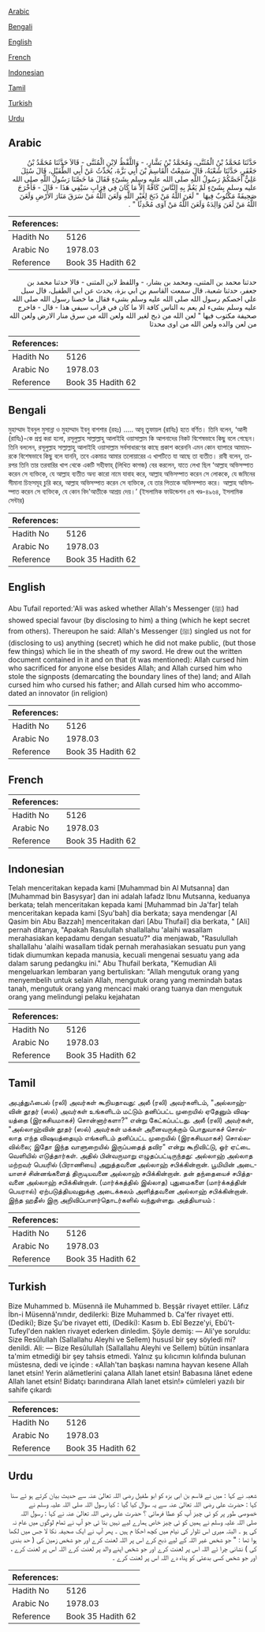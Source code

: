 [Arabic](#arabic)

[Bengali](#bengali)

[English](#english)

[French](#french)

[Indonesian](#indonesian)

[Tamil](#tamil)

[Turkish](#turkish)

[Urdu](#urdu)

## Arabic


<div dir="rtl" lang="ar" style={{fontSize:'larger',backgroundColor:'#f8f9fa',padding:20}}>
حَدَّثَنَا مُحَمَّدُ بْنُ الْمُثَنَّى، وَمُحَمَّدُ بْنُ بَشَّارٍ، - وَاللَّفْظُ لاِبْنِ الْمُثَنَّى - قَالاَ حَدَّثَنَا مُحَمَّدُ بْنُ جَعْفَرٍ، حَدَّثَنَا شُعْبَةُ، قَالَ سَمِعْتُ الْقَاسِمَ بْنَ أَبِي بَزَّةَ، يُحَدِّثُ عَنْ أَبِي الطُّفَيْلِ، قَالَ سُئِلَ عَلِيٌّ أَخَصَّكُمْ رَسُولُ اللَّهِ صلى الله عليه وسلم بِشَىْءٍ فَقَالَ مَا خَصَّنَا رَسُولُ اللَّهِ صلى الله عليه وسلم بِشَىْءٍ لَمْ يَعُمَّ بِهِ النَّاسَ كَافَّةً إِلاَّ مَا كَانَ فِي قِرَابِ سَيْفِي هَذَا - قَالَ - فَأَخْرَجَ صَحِيفَةً مَكْتُوبٌ فِيهَا ‏ "‏ لَعَنَ اللَّهُ مَنْ ذَبَحَ لِغَيْرِ اللَّهِ وَلَعَنَ اللَّهُ مَنْ سَرَقَ مَنَارَ الأَرْضِ وَلَعَنَ اللَّهُ مَنْ لَعَنَ وَالِدَهُ وَلَعَنَ اللَّهُ مَنْ آوَى مُحْدِثًا ‏"‏ ‏.‏
</div>
<div style={{backgroundColor:'#f8f9fa',padding:20, marginBottom: 10}}><table> <thead> <tr> <th>References:</th> <th></th> </tr> </thead> <tbody><tr><td>Hadith No</td><td>5126</td></tr><tr><td>Arabic No</td><td>1978.03</td></tr><tr><td>Reference</td><td>Book 35 Hadith 62</td></tr></tbody></table></div>


<div dir="rtl" lang="ar" style={{fontSize:'larger',backgroundColor:'#f8f9fa',padding:20}}>
حدثنا محمد بن المثنى، ومحمد بن بشار، - واللفظ لابن المثنى - قالا حدثنا محمد بن جعفر، حدثنا شعبة، قال سمعت القاسم بن ابي بزة، يحدث عن ابي الطفيل، قال سيل علي اخصكم رسول الله صلى الله عليه وسلم بشىء فقال ما خصنا رسول الله صلى الله عليه وسلم بشىء لم يعم به الناس كافة الا ما كان في قراب سيفي هذا - قال - فاخرج صحيفة مكتوب فيها " لعن الله من ذبح لغير الله ولعن الله من سرق منار الارض ولعن الله من لعن والده ولعن الله من اوى محدثا
</div>
<div style={{backgroundColor:'#f8f9fa',padding:20, marginBottom: 10}}><table> <thead> <tr> <th>References:</th> <th></th> </tr> </thead> <tbody><tr><td>Hadith No</td><td>5126</td></tr><tr><td>Arabic No</td><td>1978.03</td></tr><tr><td>Reference</td><td>Book 35 Hadith 62</td></tr></tbody></table></div>

## Bengali


<div dir="ltr" lang="bn" style={{fontSize:'larger',backgroundColor:'#f8f9fa',padding:20}}>
মুহাম্মাদ ইবনুল মুসান্না ও মুহাম্মাদ ইবনু বাশশার (রহঃ) ..... আবূ তুফায়ল (রাযিঃ) হতে বর্ণিত। তিনি বলেন, ‘আলী (রাযিঃ)-কে প্রশ্ন করা হলো, রসূলুল্লাহ সাল্লাল্লাহু আলাইহি ওয়াসাল্লাম কি আপনাদের নিকট বিশেষভাবে কিছু বলে গেছেন। তিনি বললেন, রসূলুল্লাহ সাল্লাল্লাহু আলাইহি ওয়াসাল্লাম সর্বসাধারণের কাছে প্রকাশ করেননি এমন কোন ব্যাপারে আমাদেরকে বিশেষভাবে কিছু বলে যাননি, তবে একমাত্র আমার তলোয়ারের এ খাপটিতে যা আছে তা ব্যতীত। রাবী বলেন, তারপর তিনি তার তরবারির খাপ থেকে একটি সহীফাহ্ (লিখিত কাগজ) বের করলেন, যাতে লেখা ছিল ‘আল্লাহ অভিসম্পাত করেন সে ব্যক্তিকে, যে আল্লাহ ব্যতীত অন্য কারো নামে যাবাহ করে, আল্লাহ অভিসম্পাত করেন সে লোককে, যে জমিনের সীমানা চিহ্নসমূহ চুরি করে, আল্লাহ অভিসম্পাত করেন সে ব্যক্তিকে, যে তার পিতাকে অভিসম্পাত করে। আল্লাহ অভিসম্পাত করেন সে ব্যক্তিকে, যে কোন বিদ'আতীকে আশ্রয় দেয়।’ (ইসলামিক ফাউন্ডেশন ৫ম খণ্ড-৪৯৬৪, ইসলামিক সেন্টার)
</div>
<div style={{backgroundColor:'#f8f9fa',padding:20, marginBottom: 10}}><table> <thead> <tr> <th>References:</th> <th></th> </tr> </thead> <tbody><tr><td>Hadith No</td><td>5126</td></tr><tr><td>Arabic No</td><td>1978.03</td></tr><tr><td>Reference</td><td>Book 35 Hadith 62</td></tr></tbody></table></div>

## English


<div dir="ltr" lang="en" style={{fontSize:'larger',backgroundColor:'#f8f9fa',padding:20}}>
Abu Tufail reported:'Ali was asked whether Allah's Messenger (ﷺ) had showed special favour (by disclosing to him) a thing (which he kept secret from others). Thereupon he said: Allah's Messenger (ﷺ) singled us not for (disclosing to us) anything (secret) which he did not make public, (but those few things) which lie in the sheath of my sword. He drew out the written document contained in it and on that (it was mentioned): Allah cursed him who sacrificed for anyone else besides Allah; and Allah cursed him who stole the signposts (demarcating the boundary lines of the) land; and Allah cursed him who cursed his father; and Allah cursed him who accommodated an innovator (in religion)
</div>
<div style={{backgroundColor:'#f8f9fa',padding:20, marginBottom: 10}}><table> <thead> <tr> <th>References:</th> <th></th> </tr> </thead> <tbody><tr><td>Hadith No</td><td>5126</td></tr><tr><td>Arabic No</td><td>1978.03</td></tr><tr><td>Reference</td><td>Book 35 Hadith 62</td></tr></tbody></table></div>

## French


<div dir="ltr" lang="fr" style={{fontSize:'larger',backgroundColor:'#f8f9fa',padding:20}}>

</div>
<div style={{backgroundColor:'#f8f9fa',padding:20, marginBottom: 10}}><table> <thead> <tr> <th>References:</th> <th></th> </tr> </thead> <tbody><tr><td>Hadith No</td><td>5126</td></tr><tr><td>Arabic No</td><td>1978.03</td></tr><tr><td>Reference</td><td>Book 35 Hadith 62</td></tr></tbody></table></div>

## Indonesian


<div dir="ltr" lang="id" style={{fontSize:'larger',backgroundColor:'#f8f9fa',padding:20}}>
Telah menceritakan kepada kami [Muhammad bin Al Mutsanna] dan [Muhammad bin Basysyar] dan ini adalah lafadz Ibnu Mutsanna, keduanya berkata; telah menceritakan kepada kami [Muhammad bin Ja'far] telah menceritakan kepada kami [Syu'bah] dia berkata; saya mendengar [Al Qasim bin Abu Bazzah] menceritakan dari [Abu Thufail] dia berkata, " [Ali] pernah ditanya, "Apakah Rasulullah shallallahu 'alaihi wasallam merahasiakan kepadamu dengan sesuatu?" dia menjawab, "Rasulullah shallallahu 'alaihi wasallam tidak pernah merahasiakan sesuatu pun yang tidak diumumkan kepada manusia, kecuali mengenai sesuatu yang ada dalam sarung pedangku ini." Abu Thufail berkata, "Kemudian Ali mengeluarkan lembaran yang bertuliskan: "Allah mengutuk orang yang menyembelih untuk selain Allah, mengutuk orang yang memindah batas tanah, mengutuk orang yang mencaci maki orang tuanya dan mengutuk orang yang melindungi pelaku kejahatan
</div>
<div style={{backgroundColor:'#f8f9fa',padding:20, marginBottom: 10}}><table> <thead> <tr> <th>References:</th> <th></th> </tr> </thead> <tbody><tr><td>Hadith No</td><td>5126</td></tr><tr><td>Arabic No</td><td>1978.03</td></tr><tr><td>Reference</td><td>Book 35 Hadith 62</td></tr></tbody></table></div>

## Tamil


<div dir="ltr" lang="ta" style={{fontSize:'larger',backgroundColor:'#f8f9fa',padding:20}}>
அபுத்துஃபைல் (ரலி) அவர்கள் கூறியதாவது: அலீ (ரலி) அவர்களிடம், "அல்லாஹ்வின் தூதர் (ஸல்) அவர்கள் உங்களிடம் மட்டும் தனிப்பட்ட முறையில் ஏதேனும் விஷயத்தை (இரகசியமாகச்) சொன்னார்களா?" என்று கேட்கப்பட்டது. அலீ (ரலி) அவர்கள், "அல்லாஹ்வின் தூதர் (ஸல்) அவர்கள் மக்கள் அனைவருக்கும் பொதுவாகச் சொல்லாத எந்த விஷயத்தையும் எங்களிடம் தனிப்பட்ட முறையில் (இரகசியமாகச்) சொல்லவில்லை; இதோ இந்த வாளுறையில் இருப்பதைத் தவிர" என்று கூறிவிட்டு, ஓர் ஏட்டை வெளியில் எடுத்தார்கள். அதில் பின்வருமாறு எழுதப்பட்டிருந்தது: அல்லாஹ் அல்லாத மற்றவர் பெயரில் (பிராணியை) அறுத்தவனை அல்லாஹ் சபிக்கின்றான். பூமியின் அடையாளச் சின்னங்களைத் திருடியவனை அல்லாஹ் சபிக்கின்றான். தன் தந்தையைச் சபித்தவனை அல்லாஹ் சபிக்கின்றான். (மார்க்கத்தில் இல்லாத) புதுமைகளை (மார்க்கத்தின் பெயரால்) ஏற்படுத்தியவனுக்கு அடைக்கலம் அளித்தவனை அல்லாஹ் சபிக்கின்றான். இந்த ஹதீஸ் இரு அறிவிப்பாளர்தொடர்களில் வந்துள்ளது. அத்தியாயம் :
</div>
<div style={{backgroundColor:'#f8f9fa',padding:20, marginBottom: 10}}><table> <thead> <tr> <th>References:</th> <th></th> </tr> </thead> <tbody><tr><td>Hadith No</td><td>5126</td></tr><tr><td>Arabic No</td><td>1978.03</td></tr><tr><td>Reference</td><td>Book 35 Hadith 62</td></tr></tbody></table></div>

## Turkish


<div dir="ltr" lang="tr" style={{fontSize:'larger',backgroundColor:'#f8f9fa',padding:20}}>
Bize Muhammed b. Müsennâ ile Muhammed b. Beşşâr rivayet ettiler. Lâfız İbn-i Müsennâ'nındır, dedilerki: Bize Muhammed b. Ca'fer rivayet etti. (Dediki); Bize Şu'be rivayet etti, (Dediki): Kasım b. Ebî Bezze'yi, Ebû't-Tufeyl'den naklen rivayet ederken dinledim. Şöyle demiş: — Ali'ye soruldu: Size Resûlullah (Sallallahu Aleyhi ve Sellem) hususî bir şey söyledi mi? denildi. Ali: — Bize Resûlullah (Sallallahu Aleyhi ve Sellem) bütün insanlara ta'mim etmediği bir şey tahsis etmedi. Yalnız şu kılıcımın kılıfında bulunan müstesna, dedi ve içinde : «Allah'tan başkası namına hayvan kesene Allah lanet etsin! Yerin alâmetlerini çalana Allah lanet etsin! Babasına lânet edene Allah lanet etsin! Bidatçı barındırana Allah lanet etsin!» cümleleri yazılı bir sahife çıkardı
</div>
<div style={{backgroundColor:'#f8f9fa',padding:20, marginBottom: 10}}><table> <thead> <tr> <th>References:</th> <th></th> </tr> </thead> <tbody><tr><td>Hadith No</td><td>5126</td></tr><tr><td>Arabic No</td><td>1978.03</td></tr><tr><td>Reference</td><td>Book 35 Hadith 62</td></tr></tbody></table></div>

## Urdu


<div dir="rtl" lang="ur" style={{fontSize:'larger',backgroundColor:'#f8f9fa',padding:20}}>
شعبہ نے کہا : میں نے قاسم بن ابی بزہ کو ابو طفیل رضی اللہ تعالیٰ عنہ سے حدیث بیان کرتے ہو ئے سنا کہا : حضرت علی رضی اللہ تعالیٰ عنہ سے یہ سوال کیا گیا : کیا رسول اللہ صلی اللہ علیہ وسلم نے خصوصی طور پر کو ئی چیز آپ کو عطا فرمائی ؟ حضرت علی رضی اللہ تعالیٰ عنہ نے کہا : رسول اللہ صلی اللہ علیہ وسلم نے ہمیں کو ئی چیز خاص ہمارے لیے نہیں بتا ئی جو آپ نے تمام لوگوں میں عام نہ کی ہو ۔ البتہ میری اس تلوار کی نیام میں کچھ احکا م ہیں ۔ پھر آپ نے ایک صحیفہ نکا لا جس میں لکھا ہوا تھا : " جو شخص غیر اللہ کے لیے ذبح کرے اس پر اللہ لعنت کرے اور جو شخص زمین کی ( حد بندی کی ) نشانی چرا ئے اللہ اس پر لعنت کرے اور جو شخص اپنے والد پر لعنت کرے اللہ اس پر لعنت کرے ، اور جو شخص کسی بدعتی کو پناہ دے اللہ اس پر لعنت کرے ۔
</div>
<div style={{backgroundColor:'#f8f9fa',padding:20, marginBottom: 10}}><table> <thead> <tr> <th>References:</th> <th></th> </tr> </thead> <tbody><tr><td>Hadith No</td><td>5126</td></tr><tr><td>Arabic No</td><td>1978.03</td></tr><tr><td>Reference</td><td>Book 35 Hadith 62</td></tr></tbody></table></div>